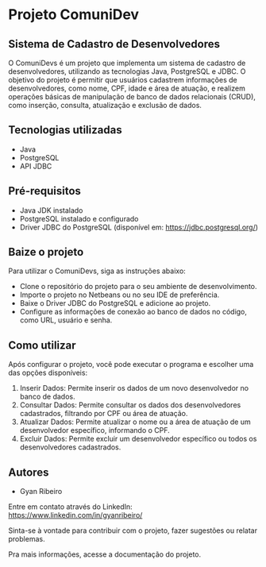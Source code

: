 # Projeto ComuniDev

## Sistema de Cadastro de Desenvolvedores

O ComuniDevs é um projeto que implementa um sistema de cadastro de desenvolvedores, utilizando as tecnologias Java, PostgreSQL e JDBC. O objetivo do projeto é permitir que usuários cadastrem informações de desenvolvedores, como nome, CPF, idade e área de atuação, e realizem operações básicas de manipulação de banco de dados relacionais (CRUD), como inserção, consulta, atualização e exclusão de dados.

## Tecnologias utilizadas

- Java
- PostgreSQL
- API JDBC

## Pré-requisitos

- Java JDK instalado
- PostgreSQL instalado e configurado
- Driver JDBC do PostgreSQL (disponível em: https://jdbc.postgresql.org/)

## Baize o projeto
Para utilizar o ComuniDevs, siga as instruções abaixo:

- Clone o repositório do projeto para o seu ambiente de desenvolvimento.
- Importe o projeto no Netbeans ou no seu IDE de preferência.
- Baixe o Driver JDBC do PostgreSQL e adicione ao projeto.
- Configure as informações de conexão ao banco de dados no código, como URL, usuário e senha.

## Como utilizar
Após configurar o projeto, você pode executar o programa e escolher uma das opções disponíveis:

1. Inserir Dados: Permite inserir os dados de um novo desenvolvedor no banco de dados.
2. Consultar Dados: Permite consultar os dados dos desenvolvedores cadastrados, filtrando por CPF ou área de atuação.
3. Atualizar Dados: Permite atualizar o nome ou a área de atuação de um desenvolvedor específico, informando o CPF.
4. Excluir Dados: Permite excluir um desenvolvedor específico ou todos os desenvolvedores cadastrados.

## Autores
- Gyan Ribeiro

Entre em contato através do LinkedIn:
https://www.linkedin.com/in/gyanribeiro/

Sinta-se à vontade para contribuir com o projeto, fazer sugestões ou relatar problemas.

Pra mais informações, acesse a documentação do projeto.
